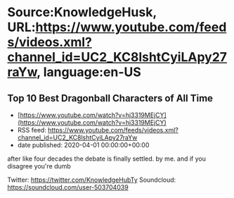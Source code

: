 # Source:KnowledgeHusk, URL:https://www.youtube.com/feeds/videos.xml?channel_id=UC2_KC8lshtCyiLApy27raYw, language:en-US

## Top 10 Best Dragonball Characters of All Time
 - [https://www.youtube.com/watch?v=hj3319MEjCY](https://www.youtube.com/watch?v=hj3319MEjCY)
 - RSS feed: https://www.youtube.com/feeds/videos.xml?channel_id=UC2_KC8lshtCyiLApy27raYw
 - date published: 2020-04-01 00:00:00+00:00

after like four decades the debate is finally settled. by me. and if you disagree you're dumb

Twitter: https://twitter.com/KnowledgeHubTy
Soundcloud: https://soundcloud.com/user-503704039

